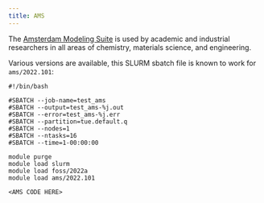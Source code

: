 ```yaml
---
title: AMS
---
```

The [Amsterdam Modeling Suite](https://scm.org) is used by academic and
industrial researchers in all areas of chemistry, materials science, and
engineering.

Various versions are available, this SLURM sbatch file is known to work
for `ams/2022.101`:

```shell
#!/bin/bash

#SBATCH --job-name=test_ams
#SBATCH --output=test_ams-%j.out
#SBATCH --error=test_ams-%j.err
#SBATCH --partition=tue.default.q
#SBATCH --nodes=1
#SBATCH --ntasks=16
#SBATCH --time=1-00:00:00

module purge
module load slurm
module load foss/2022a
module load ams/2022.101

<AMS CODE HERE>
```
